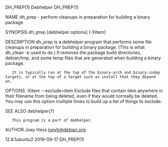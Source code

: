 DH_PREP(1)                                                                                        Debhelper                                                                                        DH_PREP(1)

NAME
       dh_prep - perform cleanups in preparation for building a binary package

SYNOPSIS
       dh_prep [debhelper options] [-Xitem]

DESCRIPTION
       dh_prep is a debhelper program that performs some file cleanups in preparation for building a binary package. (This is what dh_clean -k used to do.) It removes the package build directories,
       debian/tmp, and some temp files that are generated when building a binary package.

       It is typically run at the top of the binary-arch and binary-indep targets, or at the top of a target such as install that they depend on.

OPTIONS
       -Xitem --exclude=item
           Exclude files that contain item anywhere in their filename from being deleted, even if they would normally be deleted. You may use this option multiple times to build up a list of things to
           exclude.

SEE ALSO
       debhelper(7)

       This program is a part of debhelper.

AUTHOR
       Joey Hess <joeyh@debian.org>

12.6.1ubuntu2                                                                                     2019-09-17                                                                                       DH_PREP(1)
